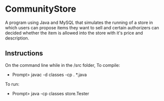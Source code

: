 # CommunityStore
A program using Java and MySQL that simulates the running of a store in which users can propose items they want to sell and certain authorizers can decided whether the item is allowed into the store with it's price and description.

## Instructions
On the command line while in the /src folder,
To compile:<br>
 * Prompt> javac -d classes -cp . *.java<br>
 
To run:<br>
 * Prompt> java -cp classes store.Tester<br> 
